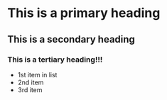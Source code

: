 # This is a primary heading
## This is a secondary heading
### This is a tertiary heading!!!

* 1st item in list
* 2nd item
* 3rd item